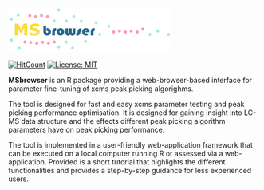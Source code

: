 ![MSbrowser Logo](https://github.com/tkimhofer/msbrowser/blob/master/www/MSbrowser_logo_tricolour_alpha.png)

[![HitCount](http://hits.dwyl.io/tkimhofer/msbrowser.svg)](http://hits.dwyl.io/tkimhofer/msbrowser)
[![License: MIT](https://img.shields.io/badge/License-MIT-yellow.svg)](https://opensource.org/licenses/MIT)

**MSbrowser** is an R package providing a web-browser-based interface for parameter fine-tuning of xcms peak picking algorighms. 

The tool is designed for fast and easy xcms parameter testing and peak picking performance optimisation. It is designed for gaining insight into LC-MS data structure and the effects different peak picking algorithm parameters have on peak picking performance. 

The tool is implemented in a user-friendly web-application framework that can be executed on a local computer running R or assessed via a web-application. Provided is a short tutorial that highlights the different functionalities and provides a step-by-step guidance for less experienced users.
